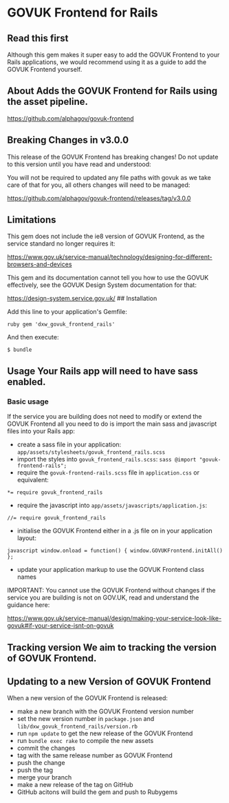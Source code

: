 # GOVUK Frontend for Rails

## Read this first

Although this gem makes it super easy to add the GOVUK Frontend to your
Rails applications, we would recommend using it as a guide to add the
GOVUK Frontend yourself.

## About Adds the GOVUK Frontend for Rails using the asset pipeline.

https://github.com/alphagov/govuk-frontend

## Breaking Changes in v3.0.0

This release of the GOVUK Frontend has breaking changes! Do not update to this
version until you have read and understood:

You will not be required to updated any file paths with govuk as we take care of
that for you, all others changes will need to be managed:

https://github.com/alphagov/govuk-frontend/releases/tag/v3.0.0

## Limitations

This gem does not include the ie8 version of GOVUK Frontend, as the service
standard no longer requires it:

https://www.gov.uk/service-manual/technology/designing-for-different-browsers-and-devices

This gem and its documentation cannot tell you how to use the GOVUK effectively,
see the GOVUK Design System documentation for that:

https://design-system.service.gov.uk/ ## Installation

Add this line to your application's Gemfile:

```ruby gem 'dxw_govuk_frontend_rails' ```

And then execute:

    $ bundle

## Usage Your Rails app will need to have sass enabled.

### Basic usage

If the service you are building does not need to modify or extend the GOVUK
Frontend all you need to do is import the main sass and javascript files into
your Rails app:

- create a sass file in your application: ```
  app/assets/stylesheets/govuk_frontend_rails.scss ```
- import the styles into `govuk_frontend_rails.scss`: ```sass @import
  "govuk-frontend-rails"; ```
- require the `govuk-frontend-rails.scss` file in `application.css` or
  equivalent:

``` *= require govuk_frontend_rails ```

- require the javascript into `app/assets/javascripts/application.js`:

``` //= require govuk_frontend_rails ```
- initialise the GOVUK Frontend either in a .js file on in your application
  layout:

```javascript window.onload = function() { window.GOVUKFrontend.initAll() }; ```
- update your application markup to use the GOVUK Frontend class names

IMPORTANT: You cannot use the GOVUK Frontend without changes if the service you
are building is not on GOV.UK, read and understand the guidance here:

https://www.gov.uk/service-manual/design/making-your-service-look-like-govuk#if-your-service-isnt-on-govuk

## Tracking version We aim to tracking the version of GOVUK Frontend.

## Updating to a new Version of GOVUK Frontend

When a new version of the GOVUK Frontend is released:

- make a new branch with the GOVUK Frontend version number
- set the new version number in `package.json` and
  `lib/dxw_govuk_frontend_rails/version.rb`
- run  `npm update` to get the new release of the GOVUK Frontend
- run `bundle exec rake` to compile the new assets
- commit the changes
- tag with the same release number as GOVUK Frontend
- push the change
- push the tag
- merge your branch
- make a new release of the tag on GitHub
- GitHub acitons will build the gem and push to Rubygems
